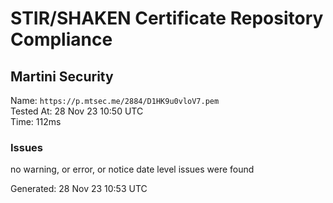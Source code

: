 # STIR/SHAKEN Certificate Repository Compliance

## Martini Security

Name: `https://p.mtsec.me/2884/D1HK9u0vloV7.pem`\
Tested At: 28 Nov 23 10:50 UTC\
Time: 112ms

### Issues

no warning, or error, or notice date level issues were found

Generated: 28 Nov 23 10:53 UTC